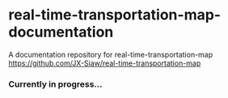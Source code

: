 # real-time-transportation-map-documentation
A documentation repository for real-time-transportation-map https://github.com/JX-Siaw/real-time-transportation-map

### Currently in progress...
